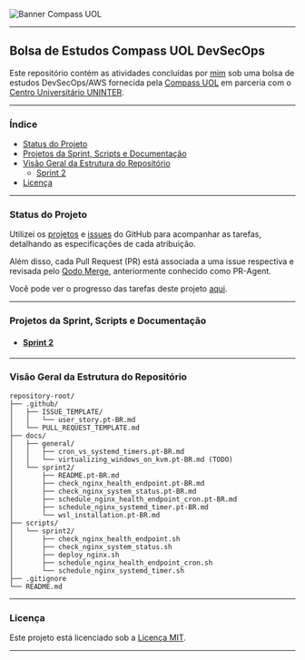 ![Banner Compass UOL](https://vetores.org/d/compass-uol.svg)

---

## Bolsa de Estudos Compass UOL DevSecOps

Este repositório contém as atividades concluídas por [mim](https://github.com/georgrybski) sob uma bolsa de estudos DevSecOps/AWS fornecida pela [Compass UOL](https://compass.uol/en/home/) em parceria com o [Centro Universitário UNINTER](https://www.uninter.com/centro-universitario/).

---

### Índice
- [Status do Projeto](#status-do-projeto)
- [Projetos da Sprint, Scripts e Documentação](#projetos-da-sprint-scripts-e-documentação)
- [Visão Geral da Estrutura do Repositório](#visão-geral-da-estrutura-do-repositório)
    - [Sprint 2](#sprint-2)
- [Licença](#licença)

---

### Status do Projeto

Utilizei os [projetos](https://docs.github.com/en/issues/planning-and-tracking-with-projects/learning-about-projects/about-projects) e [issues](https://docs.github.com/en/issues/tracking-your-work-with-issues/about-issues) do GitHub para acompanhar as tarefas, detalhando as especificações de cada atribuição.

Além disso, cada Pull Request (PR) está associada a uma issue respectiva e revisada pelo [Qodo Merge](https://qodo-merge-docs.qodo.ai/), anteriormente conhecido como PR-Agent.

Você pode ver o progresso das tarefas deste projeto [aqui](https://github.com/users/georgrybski/projects/3).

---

### Projetos da Sprint, Scripts e Documentação
- #### [Sprint 2](docs/sprint2/README.pt-BR.md)

---

### Visão Geral da Estrutura do Repositório

```
repository-root/
├── .github/
│   ├── ISSUE_TEMPLATE/
│   │   └── user_story.pt-BR.md
│   └── PULL_REQUEST_TEMPLATE.md
├── docs/
│   ├── general/
│   │   ├── cron_vs_systemd_timers.pt-BR.md
│   │   └── virtualizing_windows_on_kvm.pt-BR.md (TODO)
│   └── sprint2/
│       ├── README.pt-BR.md
│       ├── check_nginx_health_endpoint.pt-BR.md
│       ├── check_nginx_system_status.pt-BR.md
│       ├── schedule_nginx_health_endpoint_cron.pt-BR.md
│       ├── schedule_nginx_systemd_timer.pt-BR.md
│       └── wsl_installation.pt-BR.md
├── scripts/
│   └── sprint2/
│       ├── check_nginx_health_endpoint.sh
│       ├── check_nginx_system_status.sh
│       ├── deploy_nginx.sh
│       ├── schedule_nginx_health_endpoint_cron.sh
│       └── schedule_nginx_systemd_timer.sh
├── .gitignore
└── README.md
```
---

### Licença

Este projeto está licenciado sob a [Licença MIT](LICENSE).

---